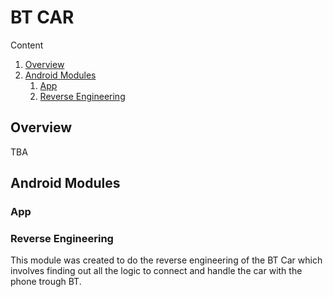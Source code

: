 # BT CAR

Content
1. [Overview](#overview)
2. [Android Modules](#android-modules)
   1. [App](#app)
   2. [Reverse Engineering](#reverse-engineering)

## Overview
TBA

## Android Modules

### App

### Reverse Engineering

This module was created to do the reverse engineering of the BT Car which involves finding out all 
the logic to connect and handle the car with the phone trough BT.